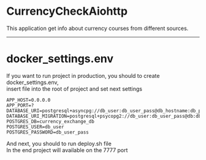 # CurrencyCheckAiohttp

This application get info about currency courses from different sources.

---------------------------------
# docker_settings.env
If you want to run project in production, you should to create docker_settings.env, <br>
insert file into the root of project and set next settings

```dotenv
APP_HOST=0.0.0.0
APP_PORT=?
DATABASE_URI=postgresql+asyncpg://db_user:db_user_pass@db_hostname:db_port/currency_exchange_db
DATABASE_URI_MIGRATION=postgresql+psycopg2://db_user:db_user_pass@db:db_port/currency_exchange_db
POSTGRES_DB=currency_exchange_db
POSTGRES_USER=db_user
POSTGRES_PASSWORD=db_user_pass
```

And next, you should to run deploy.sh file <br>
In the end project will available on the 7777 port
